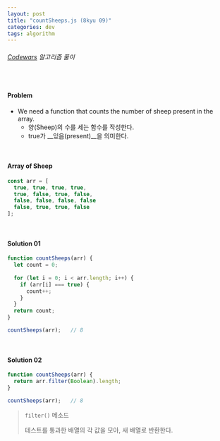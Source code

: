 ```yaml
---
layout: post
title: "countSheeps.js (8kyu 09)"
categories: dev
tags: algorithm
---
```


###### [Codewars](https://www.codewars.com) 알고리즘 풀이

<br>

#### Problem

- We need a function that counts the number of sheep present in the array.
  - 양(Sheep)의 수를 세는 함수를 작성한다.
  - true가 __있음(present)__을 의미한다.

<br>

#### Array of Sheep

```js
const arr = [
  true, true, true, true,
  true, false, true, false,
  false, false, false, false
  false, true, true, false
];
```

<br>

#### Solution 01

```js
function countSheeps(arr) {
  let count = 0;
  
  for (let i = 0; i < arr.length; i++) {
    if (arr[i] === true) {
      count++;
    }
  }
  return count;
}

countSheeps(arr);	// 8
```

<br>

#### Solution 02

```js
function countSheeps(arr) {
  return arr.filter(Boolean).length;
}

countSheeps(arr);	// 8
```

> `filter()` 메소드
>
> 테스트를 통과한 배열의 각 값을 모아, 새 배열로 반환한다.

<br>

<br>